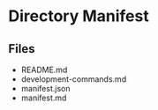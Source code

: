 # Directory Manifest

## Files

- README.md
- development-commands.md
- manifest.json
- manifest.md

